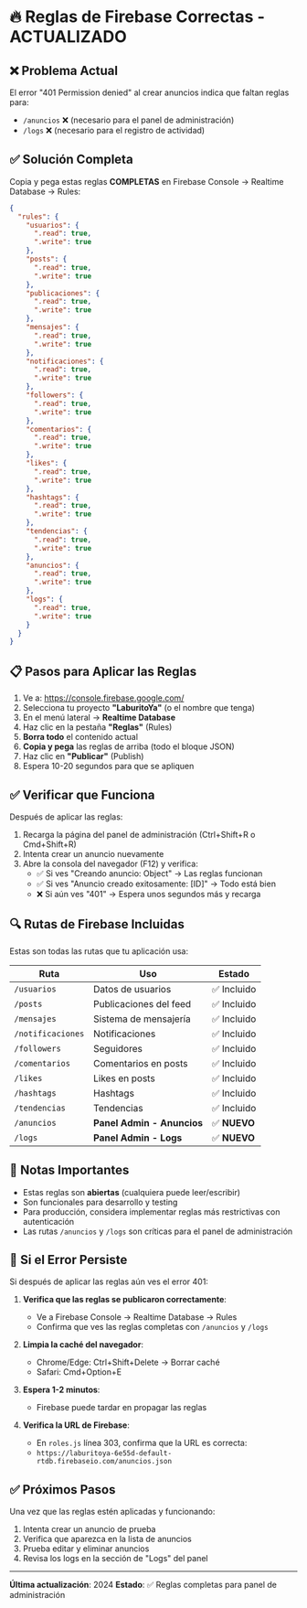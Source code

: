 # 🔥 Reglas de Firebase Correctas - ACTUALIZADO

## ❌ Problema Actual

El error "401 Permission denied" al crear anuncios indica que faltan reglas para:
- `/anuncios` ❌ (necesario para el panel de administración)
- `/logs` ❌ (necesario para el registro de actividad)

## ✅ Solución Completa

Copia y pega estas reglas **COMPLETAS** en Firebase Console → Realtime Database → Rules:

```json
{
  "rules": {
    "usuarios": {
      ".read": true,
      ".write": true
    },
    "posts": {
      ".read": true,
      ".write": true
    },
    "publicaciones": {
      ".read": true,
      ".write": true
    },
    "mensajes": {
      ".read": true,
      ".write": true
    },
    "notificaciones": {
      ".read": true,
      ".write": true
    },
    "followers": {
      ".read": true,
      ".write": true
    },
    "comentarios": {
      ".read": true,
      ".write": true
    },
    "likes": {
      ".read": true,
      ".write": true
    },
    "hashtags": {
      ".read": true,
      ".write": true
    },
    "tendencias": {
      ".read": true,
      ".write": true
    },
    "anuncios": {
      ".read": true,
      ".write": true
    },
    "logs": {
      ".read": true,
      ".write": true
    }
  }
}
```

## 📋 Pasos para Aplicar las Reglas

1. Ve a: https://console.firebase.google.com/
2. Selecciona tu proyecto **"LaburitoYa"** (o el nombre que tenga)
3. En el menú lateral → **Realtime Database**
4. Haz clic en la pestaña **"Reglas"** (Rules)
5. **Borra todo** el contenido actual
6. **Copia y pega** las reglas de arriba (todo el bloque JSON)
7. Haz clic en **"Publicar"** (Publish)
8. Espera 10-20 segundos para que se apliquen

## ✅ Verificar que Funciona

Después de aplicar las reglas:

1. Recarga la página del panel de administración (Ctrl+Shift+R o Cmd+Shift+R)
2. Intenta crear un anuncio nuevamente
3. Abre la consola del navegador (F12) y verifica:
   - ✅ Si ves "Creando anuncio: Object" → Las reglas funcionan
   - ✅ Si ves "Anuncio creado exitosamente: [ID]" → Todo está bien
   - ❌ Si aún ves "401" → Espera unos segundos más y recarga

## 🔍 Rutas de Firebase Incluidas

Estas son todas las rutas que tu aplicación usa:

| Ruta | Uso | Estado |
|------|-----|--------|
| `/usuarios` | Datos de usuarios | ✅ Incluido |
| `/posts` | Publicaciones del feed | ✅ Incluido |
| `/mensajes` | Sistema de mensajería | ✅ Incluido |
| `/notificaciones` | Notificaciones | ✅ Incluido |
| `/followers` | Seguidores | ✅ Incluido |
| `/comentarios` | Comentarios en posts | ✅ Incluido |
| `/likes` | Likes en posts | ✅ Incluido |
| `/hashtags` | Hashtags | ✅ Incluido |
| `/tendencias` | Tendencias | ✅ Incluido |
| `/anuncios` | **Panel Admin - Anuncios** | ✅ **NUEVO** |
| `/logs` | **Panel Admin - Logs** | ✅ **NUEVO** |

## 📝 Notas Importantes

- Estas reglas son **abiertas** (cualquiera puede leer/escribir)
- Son funcionales para desarrollo y testing
- Para producción, considera implementar reglas más restrictivas con autenticación
- Las rutas `/anuncios` y `/logs` son críticas para el panel de administración

## 🚨 Si el Error Persiste

Si después de aplicar las reglas aún ves el error 401:

1. **Verifica que las reglas se publicaron correctamente**:
   - Ve a Firebase Console → Realtime Database → Rules
   - Confirma que ves las reglas completas con `/anuncios` y `/logs`

2. **Limpia la caché del navegador**:
   - Chrome/Edge: Ctrl+Shift+Delete → Borrar caché
   - Safari: Cmd+Option+E

3. **Espera 1-2 minutos**:
   - Firebase puede tardar en propagar las reglas

4. **Verifica la URL de Firebase**:
   - En `roles.js` línea 303, confirma que la URL es correcta:
   - `https://laburitoya-6e55d-default-rtdb.firebaseio.com/anuncios.json`

## ✅ Próximos Pasos

Una vez que las reglas estén aplicadas y funcionando:

1. Intenta crear un anuncio de prueba
2. Verifica que aparezca en la lista de anuncios
3. Prueba editar y eliminar anuncios
4. Revisa los logs en la sección de "Logs" del panel

---

**Última actualización**: 2024
**Estado**: ✅ Reglas completas para panel de administración
